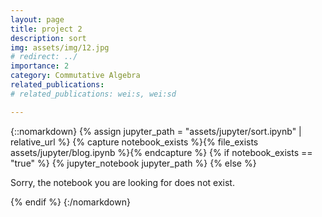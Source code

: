 ```yaml
---
layout: page
title: project 2
description: sort
img: assets/img/12.jpg
# redirect: ../
importance: 2
category: Commutative Algebra
related_publications: 
# related_publications: wei:s, wei:sd

---
```


{::nomarkdown}
{% assign jupyter_path = "assets/jupyter/sort.ipynb" | relative_url %}
{% capture notebook_exists %}{% file_exists assets/jupyter/blog.ipynb %}{% endcapture %}
{% if notebook_exists == "true" %}
    {% jupyter_notebook jupyter_path %}
{% else %}
    <p>Sorry, the notebook you are looking for does not exist.</p>
{% endif %}
{:/nomarkdown}